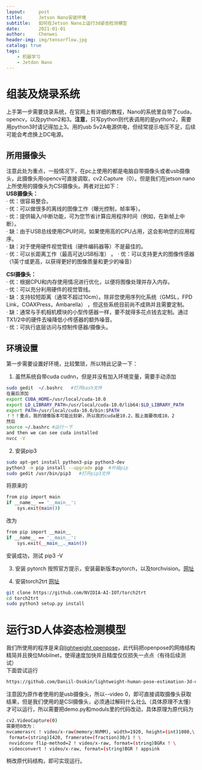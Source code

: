 ```yaml
---
layout:     post
title:      Jetson Nano安装环境 
subtitle:   如何在Jetson Nano上运行3d姿态检测模型
date:       2021-01-01 
author:     Chenwei
header-img: img/tensorflow.jpg
catalog: true
tags:
    - 机器学习
    - Jetdon Nano
---
```



# 组装及烧录系统
上手第一步需要烧录系统，在官网上有详细的教程，Nano的系统里自带了cuda，opencv，以及python2和3。**注意**，只写python则代表调用的是python2，需要用python3时请记得加上3。用的usb 5v2A电源供电，但经常提示电压不足，后续可能会考虑换上DC电源。
## 所用摄像头
注意此处为重点，一般情况下，在pc上使用的都是电脑自带摄像头或者usb摄像头，此摄像头用opencv可直接调取，cv2.Capture（0）。但是我们在jetson nano上所使用的摄像头为CSI摄像头。两者对比如下：  
**USB摄像头：**  
· 优：很容易整合。   
· 优：可以做很多的离线的图像工作（曝光控制，帧率等）。   
· 优：提供输入/中断功能，可为您节省计算应用程序时间（例如，在新帧上中断）。   
· 缺：由于USB总线使用CPU时间，如果使用高的CPU占用，这会影响您的应用程序。   
· 缺：对于使用硬件视觉管线（硬件编码器等）不是最佳的。   
· 优：可以长距离工作（最高可达USB标准）  。 
· 优：可以支持更大的图像传感器（1英寸或更高，以获得更好的图像质量和更少的噪音）  

**CSI摄像头：**  
· 优：根据CPU和内存使用情况进行优化，以便将图像处理并存入内存。   
· 优：可以充分利用硬件的视觉管线。   
· 缺：支持较短距离（通常不超过10cm）。除非您使用序列化系统（GMSL，FPD Link，COAXPress，Ambarella） ，但这些系统目前尚不成熟并且需要定制。   
· 缺：通常与手机相机模块的小型传感器一样，要不就得多花点钱去定制。通过TX1/2中的硬件去噪降低小传感器的额外噪音。   
· 优：可执行底层访问与控制传感器/摄像头。
  
    
## 环境设置  
第一步需要设置好环境，比较繁琐，所以特此记录一下：  
1. 虽然系统自带cuda cudnn，但是并没有加入环境变量，需要手动添加  
```bash
sudo gedit  ~/.bashrc   #打开bash文件
在最后添加
export CUBA_HOME=/usr/local/cuda-10.0
export LD_LIBRARY_PATH=/usr/local/cuda-10.0/lib64:$LD_LIBRARY_PATH
export PATH=/usr/local/cuda-10.0/bin:$PATH
！！！重点，我的镜像版本可能比较新，所以我的cuda是10.2，股上面要改成10，2
然后
source ~/.bashrc #运行一下
and then we can see cuda installed
nvcc -V
```
2. 安装pip3
```bash
sudo apt-get install python3-pip python3-dev
python3 -m pip install --upgrade pip  #升级pip
sudo gedit /usr/bin/pip3   #打开pip3文件
```
将原来的
```bash
from pip import main
if __name__ == '__main__':
    sys.exit(main())
```
改为
```bash
from pip import __main__
if __name__ == '__main__':
    sys.exit(__main__._main())
```
安装成功，测试 pip3 -V  

3. 安装 pytorch
按照官方提示，安装最新版本pytorch，以及torchvision。[网址](https://forums.developer.nvidia.com/t/pytorch-for-jetson-version-1-7-0-now-available/72048)

4. 安装torch2trt
[网址]( https://gilberttanner.com/blog/run-pytorch-models-on-the-jetson-nano-with-tensorrt)
```bash
git clone https://github.com/NVIDIA-AI-IOT/torch2trt
cd torch2trt
sudo python3 setup.py install
```
# 运行3D人体姿态检测模型
我们所使用的程序是来自[lightweight openpose](https://github.com/Daniil-Osokin/lightweight-human-pose-estimation.pytorch)，此代码把openpose的网络结构精简并且换位Mobilnet，使得速度加快并且精度仅仅损失一点点（有待后续测试）  
下面尝试运行  
```bash
https://github.com/Daniil-Osokin/lightweight-human-pose-estimation-3d-demo.pytorch.git #克隆到本地
```
注意因为原作者使用的是usb摄像头，所以--video 0，即可直接调取摄像头获取结果，但是我们使用的是CSI摄像头，必须通过解码什么社么（具体原理不太懂）才可以运行，所以需要把demo.py和moduls里的代码改动，具体原理为原代码为
```bash
cv2.VideoCapture(0)
需要把0改为：
nvcamerasrc ! video/x-raw(memory:NVMM), width=1920, height=(int)1080,\
 format=(string)I420, framerate=(fraction)30/1 ! \
 nvvidconv flip-method=2 ! video/x-raw, format=(string)BGRx ! \
 videoconvert ! video/x-raw, format=(string)BGR ! appsink
 ```
 稍改原代码结构，即可实现运行。
 